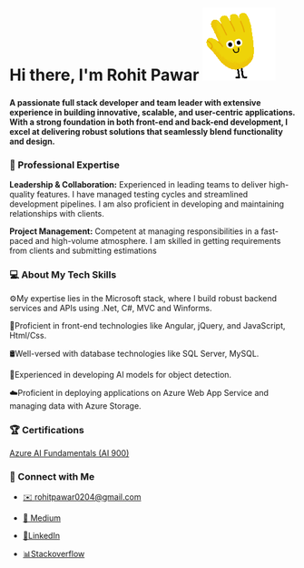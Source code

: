 
<h1> Hi there, I'm Rohit Pawar <img src="https://github.com/raw-hitt/raw-hitt/blob/main/Wave.gif" /></h1>

###

<b>
  A passionate full stack developer and team leader with extensive experience in building innovative, scalable, and user-centric applications.
With a strong foundation in both front-end and back-end development, I excel at delivering robust solutions that seamlessly blend functionality and design.
</b>


###


<h3>🌟 Professional Expertise</h3>


<b>Leadership & Collaboration:</b> Experienced in leading teams to deliver high-quality features. I have managed testing cycles and streamlined development pipelines. I am also proficient in developing and maintaining relationships with clients.

<b>Project Management:</b> Competent at managing responsibilities in a fast-paced and high-volume atmosphere. I am skilled in getting requirements from clients and submitting estimations


<h3>💻 About My Tech Skills</h3>



⚙️My expertise lies in the Microsoft stack, where I build robust backend services and APIs using .Net, C#, MVC and Winforms. 

🧩Proficient in front-end technologies like Angular, jQuery, and JavaScript, Html/Css.

🛢️Well-versed with database technologies like SQL Server, MySQL.

🤖Experienced in developing AI models for object detection.

☁️Proficient in deploying applications on Azure Web App Service and managing data with Azure Storage.


<h3>🏆 Certifications </h3>


 <a href ="Azure AI Fundamentals">Azure AI Fundamentals (AI 900) </a>


 <h3>🔗 Connect with Me</h3>
 
 - <a href="mailto:rohitpawar0204@gmail.com">✉️ rohitpawar0204@gmail.com</a> 

- <a href="https://medium.com/@rp99452">📝 Medium </a>

- <a href="https://www.linkedin.com/in/rohitpawar0204/">💼LinkedIn </a>

- <a href="https://stackoverflow.com/users/6538496/raw-hitt">📊Stackoverflow</a>

